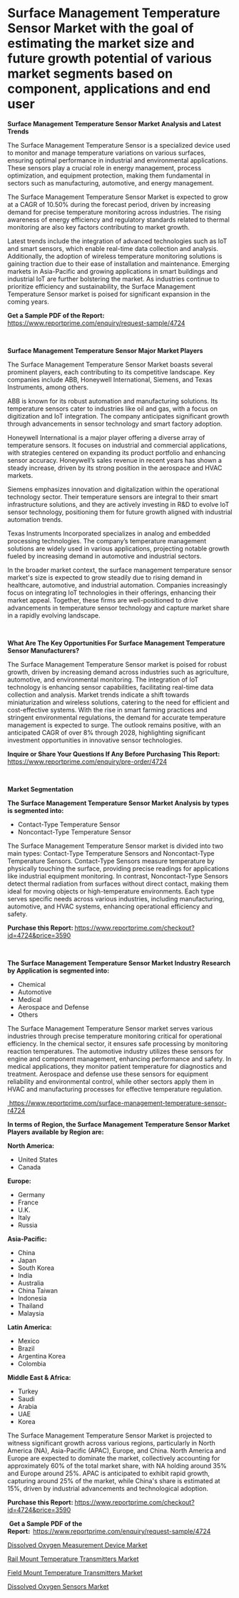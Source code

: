 <p><h1>Surface Management Temperature Sensor Market with the goal of estimating the market size and future growth potential of various market segments based on component, applications and end user</h1></p><p><strong>Surface Management Temperature Sensor Market Analysis and Latest Trends</strong></p>
<p><p>The Surface Management Temperature Sensor is a specialized device used to monitor and manage temperature variations on various surfaces, ensuring optimal performance in industrial and environmental applications. These sensors play a crucial role in energy management, process optimization, and equipment protection, making them fundamental in sectors such as manufacturing, automotive, and energy management.</p><p>The Surface Management Temperature Sensor Market is expected to grow at a CAGR of 10.50% during the forecast period, driven by increasing demand for precise temperature monitoring across industries. The rising awareness of energy efficiency and regulatory standards related to thermal monitoring are also key factors contributing to market growth. </p><p>Latest trends include the integration of advanced technologies such as IoT and smart sensors, which enable real-time data collection and analysis. Additionally, the adoption of wireless temperature monitoring solutions is gaining traction due to their ease of installation and maintenance. Emerging markets in Asia-Pacific and growing applications in smart buildings and industrial IoT are further bolstering the market. As industries continue to prioritize efficiency and sustainability, the Surface Management Temperature Sensor market is poised for significant expansion in the coming years.</p></p>
<p><strong>Get a Sample PDF of the Report:&nbsp;</strong> <a href="https://www.reportprime.com/enquiry/request-sample/4724?utm_campaign=1103&utm_medium=2&utm_source=Github&utm_content=ia&utm_term=19032025&utm_id=surface-management-temperature-sensor">https://www.reportprime.com/enquiry/request-sample/4724</a></p>
<p>&nbsp;</p>
<p><strong>Surface Management Temperature Sensor Major Market Players</strong></p>
<p><p>The Surface Management Temperature Sensor Market boasts several prominent players, each contributing to its competitive landscape. Key companies include ABB, Honeywell International, Siemens, and Texas Instruments, among others.</p><p>ABB is known for its robust automation and manufacturing solutions. Its temperature sensors cater to industries like oil and gas, with a focus on digitization and IoT integration. The company anticipates significant growth through advancements in sensor technology and smart factory adoption.</p><p>Honeywell International is a major player offering a diverse array of temperature sensors. It focuses on industrial and commercial applications, with strategies centered on expanding its product portfolio and enhancing sensor accuracy. Honeywell’s sales revenue in recent years has shown a steady increase, driven by its strong position in the aerospace and HVAC markets.</p><p>Siemens emphasizes innovation and digitalization within the operational technology sector. Their temperature sensors are integral to their smart infrastructure solutions, and they are actively investing in R&D to evolve IoT sensor technology, positioning them for future growth aligned with industrial automation trends.</p><p>Texas Instruments Incorporated specializes in analog and embedded processing technologies. The company’s temperature management solutions are widely used in various applications, projecting notable growth fueled by increasing demand in automotive and industrial sectors.</p><p>In the broader market context, the surface management temperature sensor market's size is expected to grow steadily due to rising demand in healthcare, automotive, and industrial automation. Companies increasingly focus on integrating IoT technologies in their offerings, enhancing their market appeal. Together, these firms are well-positioned to drive advancements in temperature sensor technology and capture market share in a rapidly evolving landscape.</p></p>
<p>&nbsp;</p>
<p><strong>What Are The Key Opportunities For Surface Management Temperature Sensor Manufacturers?</strong></p>
<p><p>The Surface Management Temperature Sensor market is poised for robust growth, driven by increasing demand across industries such as agriculture, automotive, and environmental monitoring. The integration of IoT technology is enhancing sensor capabilities, facilitating real-time data collection and analysis. Market trends indicate a shift towards miniaturization and wireless solutions, catering to the need for efficient and cost-effective systems. With the rise in smart farming practices and stringent environmental regulations, the demand for accurate temperature management is expected to surge. The outlook remains positive, with an anticipated CAGR of over 8% through 2028, highlighting significant investment opportunities in innovative sensor technologies.</p></p>
<p><strong>Inquire or Share Your Questions If Any Before Purchasing This Report:</strong> <a href="https://www.reportprime.com/enquiry/pre-order/4724?utm_campaign=1103&utm_medium=2&utm_source=Github&utm_content=ia&utm_term=19032025&utm_id=surface-management-temperature-sensor">https://www.reportprime.com/enquiry/pre-order/4724</a></p>
<p>&nbsp;</p>
<p><strong>Market Segmentation</strong></p>
<p><strong>The Surface Management Temperature Sensor Market Analysis by types is segmented into:</strong></p>
<p><ul><li>Contact-Type Temperature Sensor</li><li>Noncontact-Type Temperature Sensor</li></ul></p>
<p><p>The Surface Management Temperature Sensor market is divided into two main types: Contact-Type Temperature Sensors and Noncontact-Type Temperature Sensors. Contact-Type Sensors measure temperature by physically touching the surface, providing precise readings for applications like industrial equipment monitoring. In contrast, Noncontact-Type Sensors detect thermal radiation from surfaces without direct contact, making them ideal for moving objects or high-temperature environments. Each type serves specific needs across various industries, including manufacturing, automotive, and HVAC systems, enhancing operational efficiency and safety.</p></p>
<p><strong>Purchase this Report:&nbsp;</strong><a href="https://www.reportprime.com/checkout?id=4724&price=3590&utm_campaign=1103&utm_medium=2&utm_source=Github&utm_content=ia&utm_term=19032025&utm_id=surface-management-temperature-sensor">https://www.reportprime.com/checkout?id=4724&price=3590</a></p>
<p>&nbsp;</p>
<p><strong>The Surface Management Temperature Sensor Market Industry Research by Application is segmented into:</strong></p>
<p><ul><li>Chemical</li><li>Automotive</li><li>Medical</li><li>Aerospace and Defense</li><li>Others</li></ul></p>
<p><p>The Surface Management Temperature Sensor market serves various industries through precise temperature monitoring critical for operational efficiency. In the chemical sector, it ensures safe processing by monitoring reaction temperatures. The automotive industry utilizes these sensors for engine and component management, enhancing performance and safety. In medical applications, they monitor patient temperature for diagnostics and treatment. Aerospace and defense use these sensors for equipment reliability and environmental control, while other sectors apply them in HVAC and manufacturing processes for effective temperature regulation.</p></p>
<p><a href="https://www.reportprime.com/surface-management-temperature-sensor-r4724?utm_campaign=1103&utm_medium=2&utm_source=Github&utm_content=ia&utm_term=19032025&utm_id=surface-management-temperature-sensor">&nbsp;https://www.reportprime.com/surface-management-temperature-sensor-r4724</a></p>
<p><strong>In terms of Region, the Surface Management Temperature Sensor Market Players available by Region are:</strong></p>
<p>
    <p> <strong> North America: </strong>
        <ul>
            <li>United States</li>
            <li>Canada</li>
        </ul>
        </p> 
    <p> <strong> Europe: </strong>
        <ul>
            <li>Germany</li>
            <li>France</li>
            <li>U.K.</li>
            <li>Italy</li>
            <li>Russia</li>
        </ul>
        </p> 
    <p> <strong> Asia-Pacific: </strong>
        <ul>
            <li>China</li>
            <li>Japan</li>
            <li>South Korea</li>
            <li>India</li>
            <li>Australia</li>
            <li>China Taiwan</li>
            <li>Indonesia</li>
            <li>Thailand</li>
            <li>Malaysia</li>
        </ul>
        </p> 
    <p> <strong> Latin America: </strong>
        <ul>
            <li>Mexico</li>
            <li>Brazil</li>
            <li>Argentina Korea</li>
            <li>Colombia</li>
        </ul>
        </p> 
    <p> <strong> Middle East & Africa: </strong>
        <ul>
            <li>Turkey</li>
            <li>Saudi</li>
            <li>Arabia</li>
            <li>UAE</li>
            <li>Korea</li>
        </ul>
    </p>
    </p>
<p><p>The Surface Management Temperature Sensor Market is projected to witness significant growth across various regions, particularly in North America (NA), Asia-Pacific (APAC), Europe, and China. North America and Europe are expected to dominate the market, collectively accounting for approximately 60% of the total market share, with NA holding around 35% and Europe around 25%. APAC is anticipated to exhibit rapid growth, capturing around 25% of the market, while China's share is estimated at 15%, driven by industrial advancements and technological adoption.</p></p>
<p><strong>Purchase this Report: </strong><a href="https://www.reportprime.com/checkout?id=4724&price=3590&utm_campaign=1103&utm_medium=2&utm_source=Github&utm_content=ia&utm_term=19032025&utm_id=surface-management-temperature-sensor">https://www.reportprime.com/checkout?id=4724&price=3590</a></p>
<p>&nbsp;<strong>Get a Sample PDF of the Report:&nbsp;&nbsp;</strong><a href="https://www.reportprime.com/enquiry/request-sample/4724?utm_campaign=1103&utm_medium=2&utm_source=Github&utm_content=ia&utm_term=19032025&utm_id=surface-management-temperature-sensor">https://www.reportprime.com/enquiry/request-sample/4724</a></p>
<p><strong></strong></p>
<p><p><a href="https://github.com/auriashetzxj/Market-Research-Report-List-1/blob/main/dissolved-oxygen-measurement-device-market.md?utm_campaign=1103&utm_medium=2&utm_source=Github&utm_content=ia&utm_term=19032025&utm_id=surface-management-temperature-sensor">Dissolved Oxygen Measurement Device Market</a></p><p><a href="https://github.com/wycheelwayeu/Market-Research-Report-List-1/blob/main/rail-mount-temperature-transmitters-market.md?utm_campaign=1103&utm_medium=2&utm_source=Github&utm_content=ia&utm_term=19032025&utm_id=surface-management-temperature-sensor">Rail Mount Temperature Transmitters Market</a></p><p><a href="https://github.com/pezezlarue7h/Market-Research-Report-List-1/blob/main/field-mount-temperature-transmitters-market.md?utm_campaign=1103&utm_medium=2&utm_source=Github&utm_content=ia&utm_term=19032025&utm_id=surface-management-temperature-sensor">Field Mount Temperature Transmitters Market</a></p><p><a href="https://github.com/gdfhhhj/Market-Research-Report-List-7/blob/main/dissolved-oxygen-sensors-market.md?utm_campaign=1103&utm_medium=2&utm_source=Github&utm_content=ia&utm_term=19032025&utm_id=surface-management-temperature-sensor">Dissolved Oxygen Sensors Market</a></p></p>